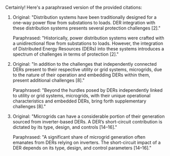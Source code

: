 Certainly! Here's a paraphrased version of the provided citations:

1. Original:
   "Distribution systems have been traditionally designed for a one-way power flow from substations to loads. DER integration with these distribution systems presents several protection challenges [2]."

   Paraphrased:
   "Historically, power distribution systems were crafted with a unidirectional flow from substations to loads. However, the integration of Distributed Energy Resources (DERs) into these systems introduces a spectrum of challenges in terms of protection [2]."

2. Original:
   "In addition to the challenges that independently connected DERs present to their respective utility or grid systems, microgrids, due to the nature of their operation and embedding DERs within them, present additional challenges [8]."

   Paraphrased:
   "Beyond the hurdles posed by DERs independently linked to utility or grid systems, microgrids, with their unique operational characteristics and embedded DERs, bring forth supplementary challenges [8]."

3. Original:
   "Microgrids can have a considerable portion of their generation sourced from inverter-based DERs. A DER’s short-circuit contribution is dictated by its type, design, and controls [14–16]."

   Paraphrased:
   "A significant share of microgrid generation often emanates from DERs relying on inverters. The short-circuit impact of a DER depends on its type, design, and control parameters [14–16]."